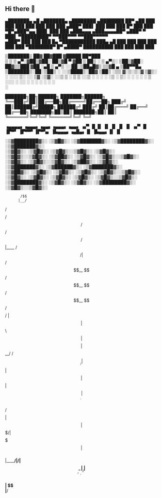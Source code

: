 ## Hi there 👋

<!--
**MarioStojcevski/MarioStojcevski** is a ✨ _special_ ✨ repository because its `README.md` (this file) appears on your GitHub profile.

Here are some ideas to get you started:

- 🔭 I’m currently working on ...
- 🌱 I’m currently learning ...
- 👯 I’m looking to collaborate on ...
- 🤔 I’m looking for help with ...
- 💬 Ask me about ...
- 📫 How to reach me: ...
- 😄 Pronouns: ...
- ⚡ Fun fact: ...
-->


 ▄███████▄   ▄█     ▄███████▄    ▄████████    ▄████████ 
██▀     ▄██ ███    ███    ███   ███    ███   ███    ███ 
      ▄███▀ ███▌   ███    ███   ███    █▀    ███    ███ 
 ▀█▀▄███▀▄▄ ███▌   ███    ███  ▄███▄▄▄      ▄███▄▄▄▄██▀ 
  ▄███▀   ▀ ███▌ ▀█████████▀  ▀▀███▀▀▀     ▀▀███▀▀▀▀▀   
▄███▀       ███    ███          ███    █▄  ▀███████████ 
███▄     ▄█ ███    ███          ███    ███   ███    ███ 
 ▀████████▀ █▀    ▄████▀        ██████████   ███    ███ 
                                             ███    ███ 

▒███████▒ ██▓ ██▓███  ▓█████  ██▀███  
▒ ▒ ▒ ▄▀░▓██▒▓██░  ██▒▓█   ▀ ▓██ ▒ ██▒
░ ▒ ▄▀▒░ ▒██▒▓██░ ██▓▒▒███   ▓██ ░▄█ ▒
  ▄▀▒   ░░██░▒██▄█▓▒ ▒▒▓█  ▄ ▒██▀▀█▄  
▒███████▒░██░▒██▒ ░  ░░▒████▒░██▓ ▒██▒
░▒▒ ▓░▒░▒░▓  ▒▓▒░ ░  ░░░ ▒░ ░░ ▒▓ ░▒▓░
░░▒ ▒ ░ ▒ ▒ ░░▒ ░      ░ ░  ░  ░▒ ░ ▒░
░ ░ ░ ░ ░ ▒ ░░░          ░     ░░   ░ 
  ░ ░     ░              ░  ░   ░     
░                                     

███████╗██╗██████╗ ███████╗██████╗ 
╚══███╔╝██║██╔══██╗██╔════╝██╔══██╗
  ███╔╝ ██║██████╔╝█████╗  ██████╔╝
 ███╔╝  ██║██╔═══╝ ██╔══╝  ██╔══██╗
███████╗██║██║     ███████╗██║  ██║
╚══════╝╚═╝╚═╝     ╚══════╝╚═╝  ╚═╝
             
▗▄▄▄▄▖▗▄▄▄▖▗▄▄▖▗▄▄▄▖▗▄▄▖ 
   ▗▞▘  █  ▐▌ ▐▌  ▐▌    ▐▌  ▐▌
 ▗▞▘    █  ▐▛▀▘ ▐▛▀▀▘▐▛▀▚▖
▐▙▄▄▄▖▗▄█▄▖▐▌    ▐▙▄▄▖▐▌   ▐▌

                          
░▒▓████████▓▒░ ░▒▓█▓▒░ ░▒▓███████▓▒░  ░▒▓████████▓▒░ ░▒▓███████▓▒░  
       ░▒▓█▓▒░ ░▒▓█▓▒░ ░▒▓█▓▒░░▒▓█▓▒░ ░▒▓█▓▒░        ░▒▓█▓▒░░▒▓█▓▒░ 
     ░▒▓██▓▒░  ░▒▓█▓▒░ ░▒▓█▓▒░░▒▓█▓▒░ ░▒▓█▓▒░        ░▒▓█▓▒░░▒▓█▓▒░ 
   ░▒▓██▓▒░    ░▒▓█▓▒░ ░▒▓███████▓▒░  ░▒▓██████▓▒░   ░▒▓███████▓▒░  
 ░▒▓██▓▒░      ░▒▓█▓▒░ ░▒▓█▓▒░        ░▒▓█▓▒░        ░▒▓█▓▒░░▒▓█▓▒░ 
░▒▓█▓▒░        ░▒▓█▓▒░ ░▒▓█▓▒░        ░▒▓█▓▒░        ░▒▓█▓▒░░▒▓█▓▒░ 
░▒▓████████▓▒░ ░▒▓█▓▒░ ░▒▓█▓▒░        ░▒▓████████▓▒░ ░▒▓█▓▒░░▒▓█▓▒░ 
                                                                    
                                                                    
           /$$                              
          |__/                              
 /$$$$$$$$ /$$  /$$$$$$   /$$$$$$   /$$$$$$ 
|____ /$$/| $$ /$$__  $$ /$$__  $$ /$$__  $$
   /$$$$/ | $$| $$  \ $$| $$$$$$$$| $$  \__/
  /$$__/  | $$| $$  | $$| $$_____/| $$      
 /$$$$$$$$| $$| $$$$$$$/|  $$$$$$$| $$      
|________/|__/| $$____/  \_______/|__/      
              | $$                          
              | $$                          
              |__/                          
